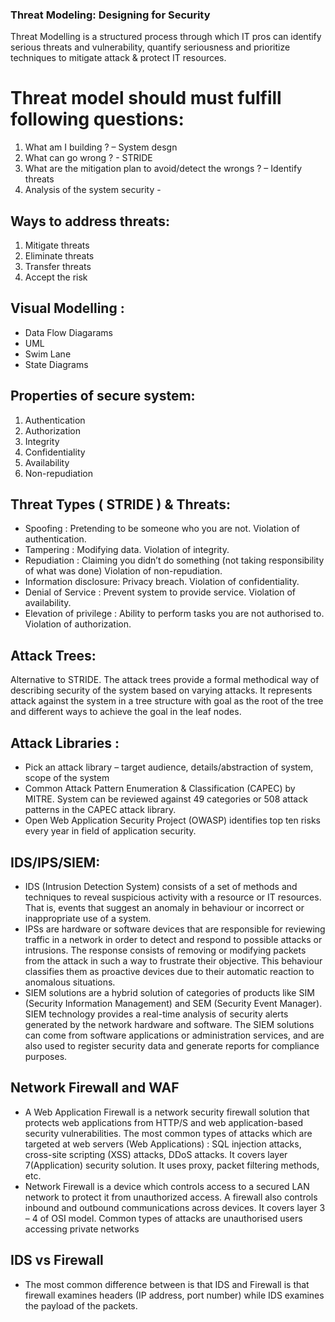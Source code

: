 ### Threat Modeling: Designing for Security
Threat Modelling is a structured process through which IT pros can identify serious threats and vulnerability, quantify seriousness and prioritize techniques to mitigate attack & protect IT resources.


# Threat model should must fulfill following questions:
1.	What am I building ? – System desgn
2.	What can go wrong ? - STRIDE
3.	What are the mitigation plan to avoid/detect the wrongs ? – Identify threats
4.	Analysis of the system security -

## Ways to address threats:
1.	Mitigate threats
2.	Eliminate threats
3.	Transfer threats
4.	Accept the risk

## Visual Modelling :
-	Data Flow Diagarams
-	UML
-	Swim Lane
-	State Diagrams

## Properties of secure system:
1.	Authentication
2.	Authorization
3.	Integrity
4.	Confidentiality
5.	Availability
6.	Non-repudiation

## Threat Types ( STRIDE ) & Threats:
-	Spoofing : Pretending to be someone who you are not. Violation of authentication.
-	Tampering : Modifying data. Violation of integrity.
-	Repudiation : Claiming you didn’t do something (not taking responsibility of what was done) Violation of non-repudiation.
-	Information disclosure: Privacy breach. Violation of confidentiality.
-	Denial of Service : Prevent system to provide service. Violation of availability.
-	Elevation of privilege : Ability to perform tasks you are not authorised to. Violation of authorization.

## Attack Trees:
Alternative to STRIDE. The attack trees provide a formal methodical way of describing security of the system based on varying attacks. It represents attack against the system in a tree structure with goal as the root of the tree and different ways to achieve the goal in the leaf nodes.

## Attack Libraries :
-	Pick an attack library – target audience, details/abstraction of system, scope of the system
-	Common Attack Pattern Enumeration & Classification (CAPEC) by MITRE. System can be reviewed against 49 categories or 508 attack patterns in the CAPEC attack library.
-	Open Web Application Security Project (OWASP) identifies top ten risks every year in field of application security.
 
## IDS/IPS/SIEM:
-	IDS (Intrusion Detection System) consists of a set of methods and techniques to reveal suspicious activity with a resource or IT resources. That is, events that suggest an anomaly in behaviour or incorrect or inappropriate use of a system.
-	IPSs are hardware or software devices that are responsible for reviewing traffic in a network in order to detect and respond to possible attacks or intrusions. The response consists of removing or modifying packets from the attack in such a way to frustrate their objective. This behaviour classifies them as proactive devices due to their automatic reaction to anomalous situations.
-	SIEM solutions are a hybrid solution of categories of products like SIM (Security Information Management) and SEM (Security Event Manager). SIEM technology provides a real-time analysis of security alerts generated by the network hardware and software. The SIEM solutions can come from software applications or administration services, and are also used to register security data and generate reports for compliance purposes.

## Network Firewall and WAF
- A Web Application Firewall is a network security firewall solution that protects web applications from HTTP/S and web application-based security vulnerabilities. The most common types of attacks which are targeted at web servers (Web Applications) : SQL injection attacks, cross-site scripting (XSS) attacks, DDoS attacks. It covers layer 7(Application) security solution. It uses proxy, packet filtering methods, etc.
-	Network Firewall is a device which controls access to a secured LAN network to protect it from unauthorized access. A firewall also controls inbound and outbound communications across devices. It covers layer 3 – 4 of OSI model. Common types of attacks are unauthorised users accessing private networks

## IDS vs Firewall
-	The most common difference between is that IDS and Firewall is that firewall examines headers (IP address, port number) while IDS examines the payload of the packets.

